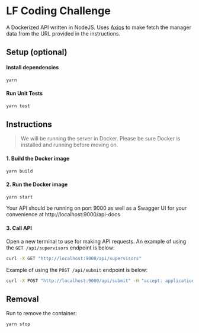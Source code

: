 # LF Coding Challenge

A Dockerized API written in NodeJS. Uses [Axios](https://www.npmjs.com/package/axios) to make fetch the manager data from the URL provided in the instructions.

## Setup (optional)

#### Install dependencies

```bash
yarn
```

#### Run Unit Tests

```bash
yarn test
```

## Instructions

> We will be running the server in Docker. Please be sure Docker is installed and running before moving on.

#### 1. Build the Docker image

```bash
yarn build
```

#### 2. Run the Docker image

```bash
yarn start
```

Your API should be running on port 9000 as well as a Swagger UI for your convenience at http://localhost:9000/api-docs

#### 3. Call API

Open a new terminal to use for making API requests. An example of using the `GET /api/supervisors` endpoint is below:

```bash
curl -X GET "http://localhost:9000/api/supervisors"
```

Example of using the `POST /api/submit` endpoint is below:

```bash
curl -X POST "http://localhost:9000/api/submit" -H "accept: application/json" -H "Content-Type: application/json" -d "{ \"firstName\": \"string\", \"supervisor\": \"string\", \"email\": \"string\", \"phoneNumber\": \"string\"}"
```


## Removal

Run to remove the container:

```bash
yarn stop
```